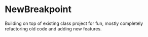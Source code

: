 # NewBreakpoint
Building on top of existing class project for fun, mostly completely refactoring old code and adding new features.
